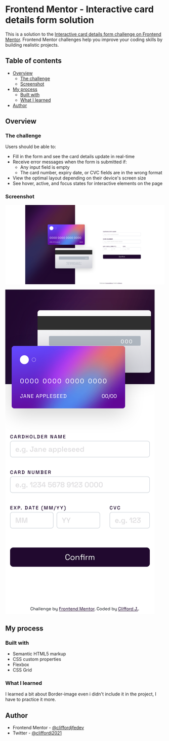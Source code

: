 # Frontend Mentor - Interactive card details form solution

This is a solution to the [Interactive card details form challenge on Frontend Mentor](https://www.frontendmentor.io/challenges/interactive-card-details-form-XpS8cKZDWw). Frontend Mentor challenges help you improve your coding skills by building realistic projects. 

## Table of contents

- [Overview](#overview)
  - [The challenge](#the-challenge)
  - [Screenshot](#screenshot)
- [My process](#my-process)
  - [Built with](#built-with)
  - [What I learned](#what-i-learned)
- [Author](#author)

## Overview

### The challenge

Users should be able to:

- Fill in the form and see the card details update in real-time
- Receive error messages when the form is submitted if:
  - Any input field is empty
  - The card number, expiry date, or CVC fields are in the wrong format
- View the optimal layout depending on their device's screen size
- See hover, active, and focus states for interactive elements on the page

### Screenshot

![](./assets/screenshots/desktop-screenshot.png)


![](./assets/screenshots/mobile-screenshot.png)


## My process

### Built with

- Semantic HTML5 markup
- CSS custom properties
- Flexbox
- CSS Grid


### What I learned

I learned a bit about Border-image even i didn't include it in the project, I have to practice it more.

## Author

- Frontend Mentor - [@cliffordjfedev](https://www.frontendmentor.io/profile/cliffordjfedev)
- Twitter - [@cliffordj2021](https://www.twitter.com/cliffordj2021)


